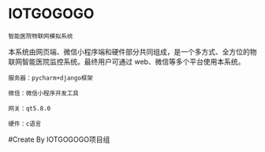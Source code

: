 # IOTGOGOGO
    智能医院物联网模拟系统
    
本系统由网页端、微信小程序端和硬件部分共同组成，是一个多方式、全方位的物联网智能医院监控系统。最终用户可通过 web、微信等多个平台使用本系统。

    服务器：pycharm+django框架
    
    微信：微信小程序开发工具
    
    网关：qt5.8.0
    
    硬件：c语言
    
#Create By IOTGOGOGO项目组
